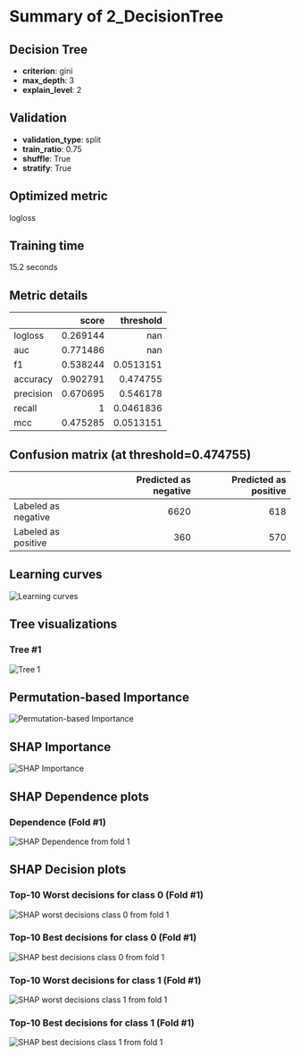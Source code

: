 # Summary of 2_DecisionTree

## Decision Tree
- **criterion**: gini
- **max_depth**: 3
- **explain_level**: 2

## Validation
 - **validation_type**: split
 - **train_ratio**: 0.75
 - **shuffle**: True
 - **stratify**: True

## Optimized metric
logloss

## Training time

15.2 seconds

## Metric details
|           |    score |   threshold |
|:----------|---------:|------------:|
| logloss   | 0.269144 | nan         |
| auc       | 0.771486 | nan         |
| f1        | 0.538244 |   0.0513151 |
| accuracy  | 0.902791 |   0.474755  |
| precision | 0.670695 |   0.546178  |
| recall    | 1        |   0.0461836 |
| mcc       | 0.475285 |   0.0513151 |


## Confusion matrix (at threshold=0.474755)
|                     |   Predicted as negative |   Predicted as positive |
|:--------------------|------------------------:|------------------------:|
| Labeled as negative |                    6620 |                     618 |
| Labeled as positive |                     360 |                     570 |

## Learning curves
![Learning curves](learning_curves.png)

## Tree visualizations

### Tree #1
![Tree 1](learner_1_tree.svg)

## Permutation-based Importance
![Permutation-based Importance](permutation_importance.png)

## SHAP Importance
![SHAP Importance](shap_importance.png)

## SHAP Dependence plots

### Dependence (Fold #1)
![SHAP Dependence from fold 1](learner_1_shap_dependence.png)

## SHAP Decision plots

### Top-10 Worst decisions for class 0 (Fold #1)
![SHAP worst decisions class 0 from fold 1](learner_1_shap_class_0_worst_decisions.png)
### Top-10 Best decisions for class 0 (Fold #1)
![SHAP best decisions class 0 from fold 1](learner_1_shap_class_0_best_decisions.png)
### Top-10 Worst decisions for class 1 (Fold #1)
![SHAP worst decisions class 1 from fold 1](learner_1_shap_class_1_worst_decisions.png)
### Top-10 Best decisions for class 1 (Fold #1)
![SHAP best decisions class 1 from fold 1](learner_1_shap_class_1_best_decisions.png)